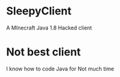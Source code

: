 # SleepyClient
A MInecraft Java 1.8 Hacked client




# Not best client
I know how to code Java for Not much time
